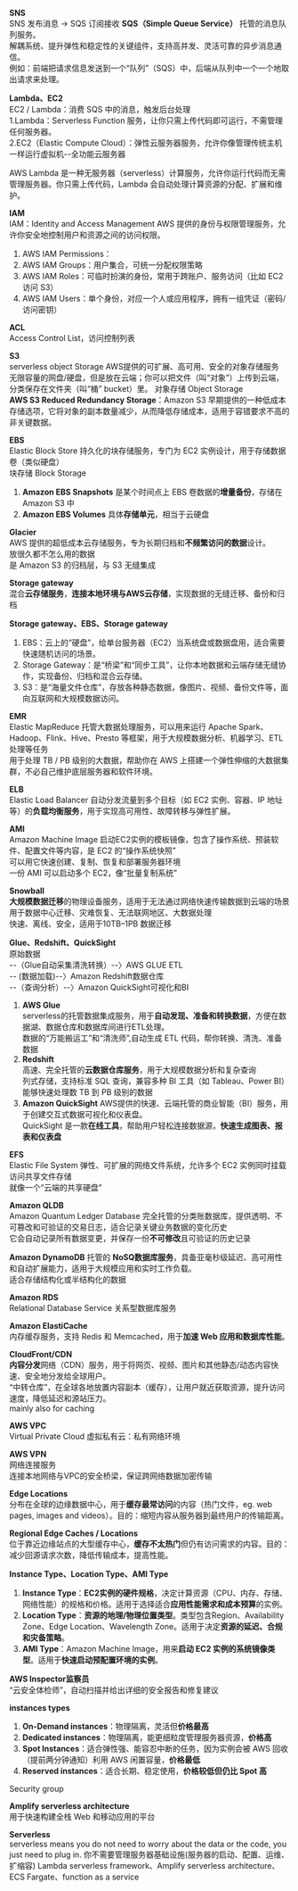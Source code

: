 **SNS**  
SNS 发布消息 → SQS 订阅接收
**SQS（Simple Queue Service）** 
托管的消息队列服务。  
解耦系统、提升弹性和稳定性的关键组件，支持高并发、灵活可靠的异步消息通信。  
例如：前端把请求信息发送到一个“队列”（SQS）中，后端从队列中一个一个地取出请求来处理。  


**Lambda、EC2**  
EC2 / Lambda：消费 SQS 中的消息，触发后台处理  
1.Lambda：Serverless Function 服务，让你只需上传代码即可运行，不需管理任何服务器。  
2.EC2（Elastic Compute Cloud）：弹性云服务器服务，允许你像管理传统主机一样运行虚拟机--全功能云服务器  

AWS Lambda 是一种无服务器（serverless）计算服务，允许你运行代码而无需管理服务器。你只需上传代码，Lambda 会自动处理计算资源的分配、扩展和维护。

**IAM**  
IAM：Identity and Access Management AWS 提供的身份与权限管理服务，允许你安全地控制用户和资源之间的访问权限。  
1. AWS IAM Permissions：  
2. AWS IAM Groups：用户集合，可统一分配权限策略  
3. AWS IAM Roles：可临时扮演的身份，常用于跨账户、服务访问（比如 EC2 访问 S3）  
4. AWS IAM Users：单个身份，对应一个人或应用程序，拥有一组凭证（密码/访问密钥）  


**ACL**  
Access Control List，访问控制列表


**S3**  
serverless object Storage  AWS提供的可扩展、高可用、安全的对象存储服务  
无限容量的网盘/硬盘，但是放在云端；你可以把文件（叫“对象”）上传到云端，分类保存在文件夹（叫“桶” bucket）里。 
对象存储 Object Storage   
**AWS S3 Reduced Redundancy Storage**：Amazon S3 早期提供的一种低成本存储选项，它将对象的副本数量减少，从而降低存储成本，适用于容错要求不高的非关键数据。 

**EBS**  
Elastic Block Store 持久化的块存储服务，专门为 EC2 实例设计，用于存储数据卷（类似硬盘）  
块存储 Block Storage  
1. **Amazon EBS Snapshots** 是某个时间点上 EBS 卷数据的**增量备份**，存储在 Amazon S3 中  
2. **Amazon EBS Volumes** 具体**存储单元**，相当于云硬盘  

**Glacier**  
AWS 提供的超低成本云存储服务，专为长期归档和**不频繁访问的数据**设计。  
放很久都不怎么用的数据  
是 Amazon S3 的归档层，与 S3 无缝集成  

**Storage gateway**  
混合**云存储服务**，**连接本地环境与AWS云存储**，实现数据的无缝迁移、备份和归档 

**Storage gateway、EBS、Storage gateway**  
1. EBS：云上的“硬盘”，给单台服务器（EC2）当系统盘或数据盘用，适合需要快速随机访问的场景。   
2. Storage Gateway：是“桥梁”和“同步工具”，让你本地数据和云端存储无缝协作，实现备份、归档和混合云存储。  
3. S3：是“海量文件仓库”，存放各种静态数据，像图片、视频、备份文件等，面向互联网和大规模数据访问。  

**EMR**  
Elastic MapReduce 托管大数据处理服务，可以用来运行 Apache Spark、Hadoop、Flink、Hive、Presto 等框架，用于大规模数据分析、机器学习、ETL 处理等任务  
用于处理 TB / PB 级别的大数据，帮助你在 AWS 上搭建一个弹性伸缩的大数据集群，不必自己维护底层服务器和软件环境。  


**ELB**  
Elastic Load Balancer 自动分发流量到多个目标（如 EC2 实例、容器、IP 地址等）的**负载均衡服务**，用于实现高可用性、故障转移与弹性扩展。


**AMI**  
Amazon Machine Image 启动EC2实例的模板镜像，包含了操作系统、预装软件、配置文件等内容，是 EC2 的“操作系统快照”  
可以用它快速创建、复制、恢复和部署服务器环境  
一份 AMI 可以启动多个 EC2，像“批量复制系统”  


**Snowball**  
**大规模数据迁移**的物理设备服务，适用于无法通过网络快速传输数据到云端的场景  
用于数据中心迁移、灾难恢复、无法联网地区、大数据处理  
快速、离线、安全，适用于10TB–1PB 数据迁移  



**Glue、Redshift、QuickSight**   
原始数据   
--（Glue自动采集清洗转换）--〉AWS GLUE ETL  
-- (数据加载)--〉Amazon Redshift数据仓库  
--（查询分析）--〉Amazon QuickSight可视化和BI  

1. **AWS Glue**  
serverless的托管数据集成服务，用于**自动发现、准备和转换数据**，方便在数据湖、数据仓库和数据库间进行ETL处理。  
数据的“万能搬运工”和“清洗师”,自动生成 ETL 代码，帮你转换、清洗、准备数据  
2. **Redshift**  
高速、完全托管的**云数据仓库服务**，用于大规模数据分析和复杂查询  
列式存储，支持标准 SQL 查询，兼容多种 BI 工具（如 Tableau、Power BI）  
能够快速处理数 TB 到 PB 级别的数据  
3. **Amazon QuickSight**
AWS提供的快速、云端托管的商业智能（BI）服务，用于创建交互式数据可视化和仪表盘。  
QuickSight 是一款**在线工具**，帮助用户轻松连接数据源，**快速生成图表、报表和仪表盘**  


**EFS**  
Elastic File System 弹性、可扩展的网络文件系统，允许多个 EC2 实例同时挂载访问共享文件存储  
就像一个“云端的共享硬盘”  

**Amazon QLDB**  
Amazon Quantum Ledger Database 完全托管的分类账数据库，提供透明、不可篡改和可验证的交易日志，适合记录关键业务数据的变化历史  
它会自动记录所有数据变更，并保存一份**不可修改**且可验证的历史记录  





**Amazon DynamoDB**
托管的 **NoSQ数据库服务**，具备亚毫秒级延迟、高可用性和自动扩展能力，适用于大规模应用和实时工作负载。  
适合存储结构化或半结构化的数据  

**Amazon RDS**  
Relational Database Service 关系型数据库服务


**Amazon ElastiCache**  
内存缓存服务，支持 Redis 和 Memcached，用于**加速 Web 应用和数据库性能**。  


**CloudFront/CDN**  
**内容分发**网络（CDN）服务，用于将网页、视频、图片和其他静态/动态内容快速、安全地分发给全球用户。  
“中转仓库”，在全球各地放置内容副本（缓存），让用户就近获取资源，提升访问速度，降低延迟和源站压力。  
mainly also for caching 


**AWS VPC**  
Virtual Private Cloud 虚拟私有云：私有网络环境  


**AWS VPN**  
网络连接服务   
连接本地网络与VPC的安全桥梁，保证跨网络数据加密传输  

**Edge Locations**  
分布在全球的边缘数据中心，用于**缓存最常访问**的内容（热门文件，eg. web pages, images and videos）。目的：缩短内容从服务器到最终用户的传输距离。  

**Regional Edge Caches / Locations**  
位于靠近边缘站点的大型缓存中心，**缓存不太热门**但仍有访问需求的内容。目的：减少回源请求次数，降低传输成本，提高性能。


**Instance Type、Location Type、AMI Type**  
1. **Instance Type**：**EC2实例的硬件规格**，决定计算资源（CPU、内存、存储、网络性能）的规格和价格。适用于选择适合**应用性能需求和成本预算**的实例。  
2. **Location Type**：**资源的地理/物理位置类型**。类型包含Region、Availability Zone、Edge Location、Wavelength Zone。适用于决定**资源的延迟、合规和灾备策略**。  
3. **AMI Type**：Amazon Machine Image，用来**启动 EC2 实例的系统镜像类型**。适用于**快速启动预配置环境的实例**。  


**AWS Inspector监察员**  
“云安全体检师”，自动扫描并给出详细的安全报告和修复建议  

**instances types**  
1. **On-Demand instances**：物理隔离，灵活但**价格最高**
2. **Dedicated instances**：物理隔离，能更细粒度管理服务器资源，**价格高**
3. **Spot Instances**：适合弹性强、能容忍中断的任务，因为实例会被 AWS 回收（提前两分钟通知）利用 AWS 闲置容量，**价格最低**
4. **Reserved instances**：适合长期、稳定使用，**价格较低但仍比 Spot 高**
   
Security group

**Amplify serverless architecture**  
用于快速构建全栈 Web 和移动应用的平台  



**Serverless**  
serverless means you do not need to worry about the data or the code, you just need to plug in. 你不需要管理服务器基础设施(服务器的启动、配置、运维、扩缩容)
Lambda serverless framework、Amplify serverless architecture、ECS Fargate、function as a service





